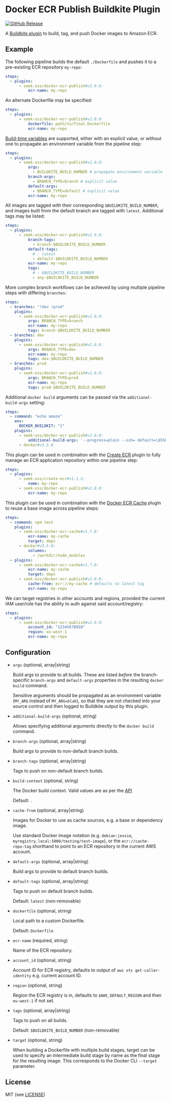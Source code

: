 # Docker ECR Publish Buildkite Plugin

[![GitHub Release](https://img.shields.io/github/release/seek-oss/docker-ecr-publish-buildkite-plugin.svg)](https://github.com/seek-oss/docker-ecr-publish-buildkite-plugin/releases)

A [Buildkite plugin](https://buildkite.com/docs/agent/v3/plugins) to build, tag,
and push Docker images to Amazon ECR.

## Example

The following pipeline builds the default `./Dockerfile` and pushes it to a
pre-existing ECR repository `my-repo`:

```yaml
steps:
  - plugins:
      - seek-oss/docker-ecr-publish#v2.0.0:
          ecr-name: my-repo
```

An alternate Dockerfile may be specified:

```yaml
steps:
  - plugins:
      - seek-oss/docker-ecr-publish#v2.0.0:
          dockerfile: path/to/final.Dockerfile
          ecr-name: my-repo
```

[Build-time
variables](https://docs.docker.com/engine/reference/commandline/build/#set-build-time-variables---build-arg)
are supported, either with an explicit value, or without one to propagate an
environment variable from the pipeline step:

```yaml
steps:
  - plugins:
      - seek-oss/docker-ecr-publish#v2.0.0:
          args:
            - BUILDKITE_BUILD_NUMBER # propagate environment variable
          branch-args:
            - BRANCH_TYPE=branch # explicit value
          default-args:
            - BRANCH_TYPE=default # explicit value
          ecr-name: my-repo
```

All images are tagged with their corresponding `$BUILDKITE_BUILD_NUMBER`, and
images built from the default branch are tagged with `latest`. Additional tags
may be listed:

```yaml
steps:
  - plugins:
      - seek-oss/docker-ecr-publish#v2.0.0:
          branch-tags:
            - branch-$BUILDKITE_BUILD_NUMBER
          default-tags:
            # - latest
            - default-$BUILDKITE_BUILD_NUMBER
          ecr-name: my-repo
          tags:
            # - $BUILDKITE_BUILD_NUMBER
            - any-$BUILDKITE_BUILD_NUMBER
```

More complex branch workflows can be achieved by using multiple pipeline steps
with differing `branches`:

```yaml
steps:
  - branches: "!dev !prod"
    plugins:
      - seek-oss/docker-ecr-publish#v2.0.0:
          args: BRANCH_TYPE=branch
          ecr-name: my-repo
          tags: branch-$BUILDKITE_BUILD_NUMBER
  - branches: dev
    plugins:
      - seek-oss/docker-ecr-publish#v2.0.0:
          args: BRANCH_TYPE=dev
          ecr-name: my-repo
          tags: dev-$BUILDKITE_BUILD_NUMBER
  - branches: prod
    plugins:
      - seek-oss/docker-ecr-publish#v2.0.0:
          args: BRANCH_TYPE=prod
          ecr-name: my-repo
          tags: prod-$BUILDKITE_BUILD_NUMBER
```

Additional `docker build` arguments can be passed via the `additional-build-args` setting:

```yaml
steps:
  - command: "echo amaze"
    env:
      DOCKER_BUILDKIT: "1"
    plugins:
      - seek-oss/docker-ecr-publish#v2.0.0:
          additional-build-args: '--progress=plain --ssh= default=\$SSH_AUTH_SOCK'
      - docker#v3.5.0
```

This plugin can be used in combination with the [Create
ECR](https://github.com/seek-oss/create-ecr-buildkite-plugin) plugin to fully
manage an ECR application repository within one pipeline step:

```yaml
steps:
  - plugins:
      - seek-oss/create-ecr#v1.1.2:
          name: my-repo
      - seek-oss/docker-ecr-publish#v2.0.0:
          ecr-name: my-repo
```

This plugin can be used in combination with the [Docker ECR
Cache](https://github.com/seek-oss/docker-ecr-cache-buildkite-plugin) plugin to
reuse a base image across pipeline steps:

```yaml
steps:
  - command: npm test
    plugins:
      - seek-oss/docker-ecr-cache#v1.7.0:
          ecr-name: my-cache
          target: deps
      - docker#v3.5.0:
          volumes:
            - /workdir/node_modules
  - plugins:
      - seek-oss/docker-ecr-cache#v1.7.0:
          ecr-name: my-cache
          target: deps
      - seek-oss/docker-ecr-publish#v2.0.0:
          cache-from: ecr://my-cache # defaults to latest tag
          ecr-name: my-repo
```

We can target registries in other accounts and regions, provided the current IAM user/role has the ability to auth against said account/registry:

```yaml
steps:
  - plugins:
      - seek-oss/docker-ecr-publish#v2.0.0:
          account_id: "12345678910"
          region: eu-west-1
          ecr-name: my-repo
```

## Configuration

- `args` (optional, array|string)

  Build args to provide to all builds. These are listed _before_ the
  branch-specific `branch-args` and `default-args` properties in the resulting
  `docker build` command.

  Sensitive arguments should be propagated as an environment variable (`MY_ARG`
  instead of `MY_ARG=blah`), so that they are not checked into your source
  control and then logged to Buildkite output by this plugin.

- `additional-build-args` (optional, string)

  Allows specifying additional arguments directly to the `docker build` command.

- `branch-args` (optional, array|string)

  Build args to provide to non-default branch builds.

- `branch-tags` (optional, array|string)

  Tags to push on non-default branch builds.

- `build-context` (optional, string)

  The Docker build context. Valid values are as per the [API](https://docs.docker.com/engine/reference/commandline/build/#extended-description)

  Default: `.`

- `cache-from` (optional, array|string)

  Images for Docker to use as cache sources, e.g. a base or dependency image.

  Use standard Docker image notation (e.g. `debian:jessie`,
  `myregistry.local:5000/testing/test-image`), or the `ecr://cache-repo:tag` shorthand
  to point to an ECR repository in the current AWS account.

- `default-args` (optional, array|string)

  Build args to provide to default branch builds.

- `default-tags` (optional, array|string)

  Tags to push on default branch builds.

  Default: `latest` (non-removable)

- `dockerfile` (optional, string)

  Local path to a custom Dockerfile.

  Default: `Dockerfile`

- `ecr-name` (required, string)

  Name of the ECR repository.

- `account_id` (optional, string)

  Account ID for ECR registry, defaults to output of `aws sts get-caller-identity` e.g. current account ID.

- `region` (optional, string)

  Region the ECR registry is in, defaults to `$AWS_DEFAULT_REGION` and then `eu-west-1` if not set.

- `tags` (optional, array|string)

  Tags to push on all builds.

  Default: `$BUILDKITE_BUILD_NUMBER` (non-removable)

- `target` (optional, string)

  When building a Dockerfile with multiple build stages, target can be used to specify an intermediate build stage by name as the final stage for the resulting image. This corresponds to the Docker CLI `--target` parameter.

## License

MIT (see [LICENSE](LICENSE))

